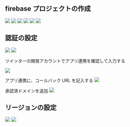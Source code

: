 ## firebase プロジェクトの作成

![](./img/firebase/2019-10-12-08-28-16.png)
![](./img/firebase/2019-10-12-08-28-48.png)
![](./img/firebase/2019-10-12-08-29-14.png)
![](./img/firebase/2019-10-12-08-29-57.png)
![](./img/firebase/2019-10-12-08-30-34.png)
![](./img/firebase/2019-10-12-08-31-17.png)

## 認証の設定

![](./img/firebase/2019-10-12-08-32-17.png)
![](./img/firebase/2019-10-12-08-32-58.png)

ツイッターの開発アカウントでアプリ連携を確認して入力する

![](./img/firebase/2019-10-12-08-34-43.png)

アプリ連携に、コールバック URL を記入する
![](./img/firebase/2019-10-12-08-37-09.png)

承認済ドメインを追加
![](./img/firebase/2019-10-12-08-39-57.png)

## リージョンの設定

![](./img/firebase/2019-10-12-10-38-07.png)
![](./img/firebase/2019-10-12-10-38-36.png)
